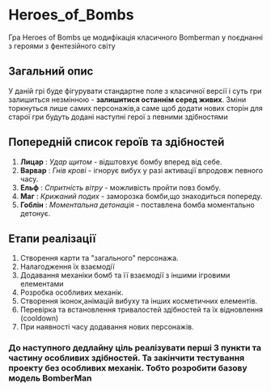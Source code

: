 # Heroes_of_Bombs
  Гра Heroes of Bombs це модифікація класичного Bomberman у поєднанні з героями з фентезійного світу
## Загальний опис
  У даній грі буде фігурувати стандартне поле з класичної версії і суть гри залишиться незмінною - **залишитися останнім серед живих**.
  Зміни торкнуться лише самих персонажів,а саме щоб додати нових сторін для старої гри будуть додані наступні герої з певними здібностями
 ## Попередній список героїв та здібностей
 1. **Лицар** : *Удар щитом* - відштовхує бомбу вперед від себе.
 2. **Варвар** : *Гнів крові* - ігнорує вибух у разі активації впродовж певного часу.
 3. **Ельф** : *Спритність вітру* - можливість пройти повз бомбу.
 4. **Маг** : *Крижаний подих* - заморозка бомби,що знаходиться попереду.
 5. **Гоблін** : *Моментальна детонація* - поставлена бомба моментально детонує.
## Етапи реалізації
1. Створення карти та "загального" персонажа.
2. Налагодження їх взаємодії
3. Додавання механіки бомб та її взаємодії з іншими ігровими елементами
4. Розробка особливих механік.
5. Створення іконок,анімацій вибуху та інших косметичних елементів.
6. Перевірка та встановлення тривалостей здібностей та їх відновлення (cooldown)
7. При наявності часу додавання нових персонажів.

### До наступного дедлайну ціль реалізувати перші 3 пункти та частину особливих здібностей. Та закінчити тестування проекту без особливих механік. Тобто розробити базову модель BomberMan
